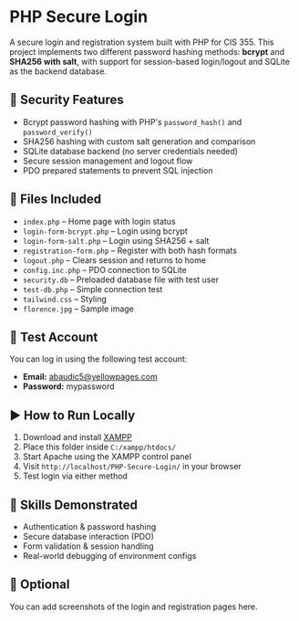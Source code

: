 # PHP Secure Login

A secure login and registration system built with PHP for CIS 355. This project implements two different password hashing methods: **bcrypt** and **SHA256 with salt**, with support for session-based login/logout and SQLite as the backend database.

## 🔐 Security Features

- Bcrypt password hashing with PHP's `password_hash()` and `password_verify()`
- SHA256 hashing with custom salt generation and comparison
- SQLite database backend (no server credentials needed)
- Secure session management and logout flow
- PDO prepared statements to prevent SQL injection

## 📁 Files Included

- `index.php` – Home page with login status
- `login-form-bcrypt.php` – Login using bcrypt
- `login-form-salt.php` – Login using SHA256 + salt
- `registration-form.php` – Register with both hash formats
- `logout.php` – Clears session and returns to home
- `config.inc.php` – PDO connection to SQLite
- `security.db` – Preloaded database file with test user
- `test-db.php` – Simple connection test
- `tailwind.css` – Styling
- `florence.jpg` – Sample image

## 🧪 Test Account

You can log in using the following test account:

- **Email:** abaudic5@yellowpages.com
- **Password:** mypassword

## ▶️ How to Run Locally

1. Download and install [XAMPP](https://www.apachefriends.org/index.html)
2. Place this folder inside `C:/xampp/htdocs/`
3. Start Apache using the XAMPP control panel
4. Visit `http://localhost/PHP-Secure-Login/` in your browser
5. Test login via either method

## 🧠 Skills Demonstrated

- Authentication & password hashing
- Secure database interaction (PDO)
- Form validation & session handling
- Real-world debugging of environment configs

## 📸 Optional

You can add screenshots of the login and registration pages here.
